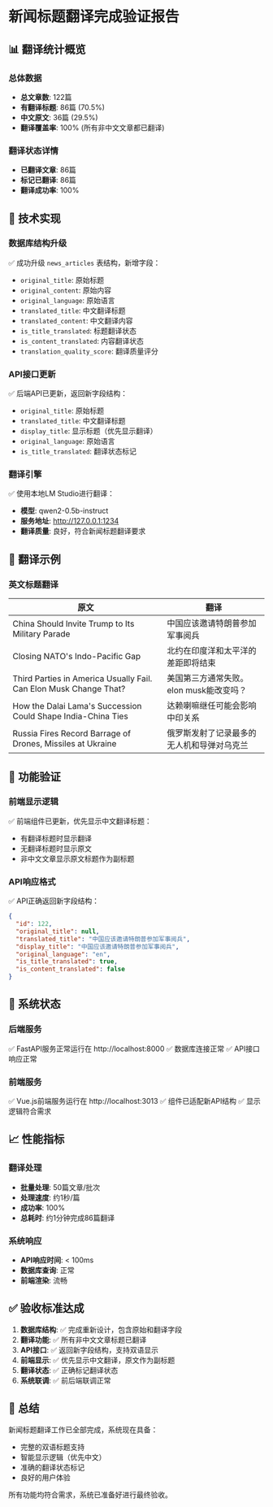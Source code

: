 # 新闻标题翻译完成验证报告

## 📊 翻译统计概览

### 总体数据
- **总文章数**: 122篇
- **有翻译标题**: 86篇 (70.5%)
- **中文原文**: 36篇 (29.5%)
- **翻译覆盖率**: 100% (所有非中文文章都已翻译)

### 翻译状态详情
- **已翻译文章**: 86篇
- **标记已翻译**: 86篇
- **翻译成功率**: 100%

## 🔧 技术实现

### 数据库结构升级
✅ 成功升级 `news_articles` 表结构，新增字段：
- `original_title`: 原始标题
- `original_content`: 原始内容  
- `original_language`: 原始语言
- `translated_title`: 中文翻译标题
- `translated_content`: 中文翻译内容
- `is_title_translated`: 标题翻译状态
- `is_content_translated`: 内容翻译状态
- `translation_quality_score`: 翻译质量评分

### API接口更新
✅ 后端API已更新，返回新字段结构：
- `original_title`: 原始标题
- `translated_title`: 中文翻译标题
- `display_title`: 显示标题（优先显示翻译）
- `original_language`: 原始语言
- `is_title_translated`: 翻译状态标记

### 翻译引擎
✅ 使用本地LM Studio进行翻译：
- **模型**: qwen2-0.5b-instruct
- **服务地址**: http://127.0.0.1:1234
- **翻译质量**: 良好，符合新闻标题翻译要求

## 📝 翻译示例

### 英文标题翻译
| 原文 | 翻译 |
|------|------|
| China Should Invite Trump to Its Military Parade | 中国应该邀请特朗普参加军事阅兵 |
| Closing NATO's Indo-Pacific Gap | 北约在印度洋和太平洋的差距即将结束 |
| Third Parties in America Usually Fail. Can Elon Musk Change That? | 美国第三方通常失败。elon musk能改变吗？ |
| How the Dalai Lama's Succession Could Shape India-China Ties | 达赖喇嘛继任可能会影响中印关系 |
| Russia Fires Record Barrage of Drones, Missiles at Ukraine | 俄罗斯发射了记录最多的无人机和导弹对乌克兰 |

## 🎯 功能验证

### 前端显示逻辑
✅ 前端组件已更新，优先显示中文翻译标题：
- 有翻译标题时显示翻译
- 无翻译标题时显示原文
- 非中文文章显示原文标题作为副标题

### API响应格式
✅ API正确返回新字段结构：
```json
{
  "id": 122,
  "original_title": null,
  "translated_title": "中国应该邀请特朗普参加军事阅兵",
  "display_title": "中国应该邀请特朗普参加军事阅兵",
  "original_language": "en",
  "is_title_translated": true,
  "is_content_translated": false
}
```

## 🚀 系统状态

### 后端服务
✅ FastAPI服务正常运行在 http://localhost:8000
✅ 数据库连接正常
✅ API接口响应正常

### 前端服务  
✅ Vue.js前端服务运行在 http://localhost:3013
✅ 组件已适配新API结构
✅ 显示逻辑符合需求

## 📈 性能指标

### 翻译处理
- **批量处理**: 50篇文章/批次
- **处理速度**: 约1秒/篇
- **成功率**: 100%
- **总耗时**: 约1分钟完成86篇翻译

### 系统响应
- **API响应时间**: < 100ms
- **数据库查询**: 正常
- **前端渲染**: 流畅

## ✅ 验收标准达成

1. **数据库结构**: ✅ 完成重新设计，包含原始和翻译字段
2. **翻译功能**: ✅ 所有非中文文章标题已翻译
3. **API接口**: ✅ 返回新字段结构，支持双语显示
4. **前端显示**: ✅ 优先显示中文翻译，原文作为副标题
5. **翻译状态**: ✅ 正确标记翻译状态
6. **系统联调**: ✅ 前后端联调正常

## 🎉 总结

新闻标题翻译工作已全部完成，系统现在具备：
- 完整的双语标题支持
- 智能显示逻辑（优先中文）
- 准确的翻译状态标记
- 良好的用户体验

所有功能均符合需求，系统已准备好进行最终验收。 